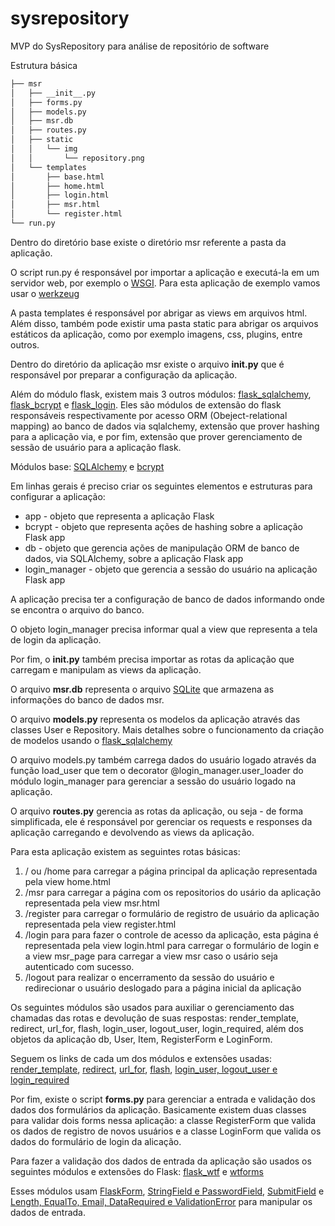 # sysrepository
MVP do SysRepository para análise de repositório de software

Estrutura básica
```bash
├── msr
│   ├── __init__.py
│   ├── forms.py
│   ├── models.py
│   ├── msr.db
│   ├── routes.py
│   ├── static
│   │   └── img
│   │       └── repository.png
│   └── templates
│       ├── base.html
│       ├── home.html
│       ├── login.html
│       ├── msr.html
│       └── register.html
└── run.py
```

Dentro do diretório base existe o diretório msr referente a pasta da aplicação. 

O script run.py é responsável por importar a aplicação e executá-la em um servidor web, por exemplo o [WSGI](https://en.wikipedia.org/wiki/Web_Server_Gateway_Interface). Para esta aplicação de exemplo vamos usar o [werkzeug](https://www.palletsprojects.com/p/werkzeug)

A pasta templates é responsável por abrigar as views em arquivos html. Além disso, também pode existir uma pasta static para abrigar os arquivos estáticos da aplicação, como por exemplo imagens, css, plugins, entre outros. 

Dentro do diretório da aplicação msr existe o arquivo **__init__.py** que é responsável por preparar a configuração da aplicação. 

Além do módulo flask, existem mais 3 outros módulos: [flask_sqlalchemy](https://flask-sqlalchemy.palletsprojects.com), [flask_bcrypt](https://flask-bcrypt.readthedocs.io) e [flask_login](https://flask-login.readthedocs.io). Eles são módulos de extensão do flask responsáveis respectivamente por acesso ORM (Obeject-relational mapping) ao banco de dados via sqlalchemy, extensão que prover hashing para a aplicação via, e por fim, extensão que prover gerenciamento de sessão de usuário para a aplicação flask.

Módulos base: [SQLAlchemy](https://www.sqlalchemy.org) e [bcrypt](https://pypi.org/project/bcrypt)

Em linhas gerais é preciso criar os seguintes elementos e estruturas para configurar a aplicação: 

- app - objeto que representa a aplicação Flask
- bcrypt - objeto que representa ações de hashing sobre a aplicação Flask app
- db - objeto que gerencia ações de manipulação ORM de banco de dados, via SQLAlchemy, sobre a aplicação Flask app
- login_manager - objeto que gerencia a sessão do usuário na aplicação Flask app

A aplicação precisa ter a configuração de banco de dados informando onde se encontra o arquivo do banco. 

O objeto login_manager precisa informar qual a view que representa a tela de login da aplicação. 

Por fim, o **__init__.py** também precisa importar as rotas da aplicação que carregam e manipulam as views da aplicação.

O arquivo **msr.db** representa o arquivo [SQLite](https://www.sqlite.org/index.html) que armazena as informações do banco de dados msr.

O arquivo **models.py** representa os modelos da aplicação através das classes User e Repository. Mais detalhes sobre o funcionamento da criação de modelos usando o [flask_sqlalchemy](https://flask-sqlalchemy.palletsprojects.com/en/2.x/quickstart)

O arquivo models.py também carrega dados do usuário logado através da função load_user que tem o decorator @login_manager.user_loader do módulo login_manager para gerenciar a sessão do usuário logado na aplicação.

O arquivo **routes.py** gerencia as rotas da aplicação, ou seja - de forma simplificada, ele é responsável por gerenciar os requests e responses da aplicação carregando e devolvendo as views da aplicação. 

Para esta aplicação existem as seguintes rotas básicas:
1. / ou /home para carregar a página principal da aplicação representada pela view home.html
2. /msr para carregar a página com os repositorios do usário da aplicação representada pela view msr.html
3. /register para carregar o formulário de registro de usuário da aplicação representada pela view register.html
4. /login para para fazer o controle de acesso da aplicação, esta página é representada pela view login.html para carregar o formulário de login e a view msr_page para carregar a view msr caso o usário seja autenticado com sucesso. 
5. /logout para realizar o encerramento da sessão do usuário e redirecionar o usuário deslogado para a página inicial da aplicação

Os seguintes módulos são usados para auxiliar o gerenciamento das chamadas das rotas e devolução de suas respostas:  render_template, redirect, url_for, flash, login_user, logout_user, login_required, além dos objetos da aplicação db, User, Item, RegisterForm e LoginForm. 

Seguem os links de cada um dos módulos e extensões usadas: [render_template](https://flask.palletsprojects.com/en/2.0.x/api/#flask.render_template), 
[redirect](https://flask.palletsprojects.com/en/2.0.x/api/#flask.render_template), [url_for](https://flask.palletsprojects.com/en/2.0.x/api/#flask.url_for),
[flash](https://flask.palletsprojects.com/en/2.0.x/patterns/flashing), [login_user, logout_user e login_required](https://flask-login.readthedocs.io/en/latest/#flask_login.login_user)

Por fim, existe o script **forms.py** para gerenciar a entrada e validação dos dados dos formulários da aplicação. Basicamente existem duas classes para validar dois forms nessa aplicação: a classe RegisterForm que valida os dados de registro de novos usuários e a classe LoginForm que valida os dados do formulário de login da alicação. 

Para fazer a validação dos dados de entrada da aplicação são usados os seguintes módulos e extensões do Flask: [flask_wtf](https://flask-wtf.readthedocs.io) e [wtforms](https://flask-wtf.readthedocs.io)

Esses módulos usam [FlaskForm](https://flask-wtf.readthedocs.io/en/0.15.x/quickstart/#validating-forms), [StringField e PasswordField](https://wtforms.readthedocs.io/en/2.3.x/fields),
[SubmitField](https://wtforms.readthedocs.io/en/2.3.x/fields/#wtforms.fields.SubmitField) e [Length, EqualTo, Email, DataRequired e ValidationError](https://wtforms.readthedocs.io/en/2.3.x/validators) para manipular os dados de entrada. 
